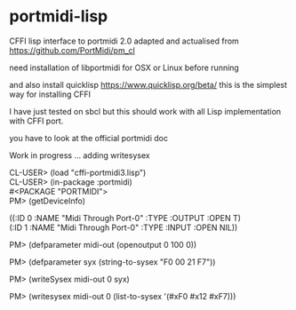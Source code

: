 # portmidi-lisp
CFFI lisp interface to portmidi 2.0 
adapted and actualised from https://github.com/PortMidi/pm_cl

need installation of libportmidi for OSX or Linux before running

and also install quicklisp https://www.quicklisp.org/beta/  this is the simplest way for installing CFFI

I have just tested on sbcl but this should work with all Lisp implementation with CFFI port.

you have to look at the official portmidi doc

Work in progress ... adding writesysex

CL-USER> (load "cffi-portmidi3.lisp")<br>
CL-USER> (in-package :portmidi) <br>
#<PACKAGE "PORTMIDI"><br>
PM> (getDeviceInfo)<br>

((:ID 0 :NAME "Midi Through Port-0" :TYPE :OUTPUT :OPEN T)<br>
 (:ID 1 :NAME "Midi Through Port-0" :TYPE :INPUT :OPEN NIL))

PM> (defparameter midi-out (openoutput 0 100 0))

PM> (defparameter syx  (string-to-sysex  "F0 00 21 F7"))

PM> (writeSysex midi-out 0 syx)

PM> (writesysex midi-out 0 (list-to-sysex '(#xF0 #x12 #xF7)))
